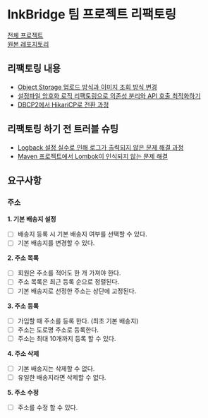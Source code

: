 # InkBridge 팀 프로젝트 리팩토링

[전체 프로젝트](https://github.com/nhnacademy-be4-InkBridge)  
[원본 레포지토리](https://github.com/nhnacademy-be4-InkBridge/backend)

## 리팩토링 내용
- [Object Storage 업로드 방식과 이미지 조회 방식 변경](https://nuheajiohc.tistory.com/44)
- [설정파일 암호화 로직 리팩토링으로 의존성 분리와 API 호출 최적화하기](https://nuheajiohc.tistory.com/43)
- [DBCP2에서 HikariCP로 전환 과정](https://nuheajiohc.tistory.com/42)

## 리팩토링 하기 전 트러블 슈팅
- [Logback 설정 실수로 인해 로그가 출력되지 않은 문제 해결 과정](https://nuheajiohc.tistory.com/41)
- [Maven 프로젝트에서 Lombok이 인식되지 않는 문제 해결](https://nuheajiohc.tistory.com/40)

## 요구사항

### 주소

**1. 기본 배송지 설정**
- [ ] 배송지 등록 시 기본 배송지 여부를 선택할 수 있다.
- [ ] 기본 배송지를 변경할 수 있다.

**2. 주소 목록**
- [ ] 회원은 주소를 적어도 한 개 가져야 한다.
- [ ] 주소 목록은 최근 등록 순으로 정렬된다.
- [ ] 기본 배송지로 선정한 주소는 상단에 고정된다.

**3. 주소 등록**
- [ ] 가입할 때 주소를 등록 한다. (최초 기본 배송지)
- [ ] 주소는 도로명 주소로 등록한다.
- [ ] 주소는 최대 10개까지 등록 할 수 있다.

**4. 주소 삭제**
- [ ] 기본 배송지는 삭제할 수 없다.
- [ ] 유일한 배송지라면 삭제할 수 없다.

**5. 주소 수정**
- [ ] 주소를 수정 할 수 있다.
